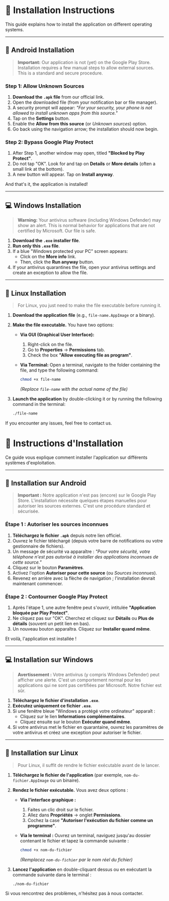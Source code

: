 # 🚀 Installation Instructions

This guide explains how to install the application on different operating systems.

---

## 📱 Android Installation

> **Important:** Our application is not (yet) on the Google Play Store. Installation requires a few manual steps to allow external sources. This is a standard and secure procedure.

### Step 1: Allow Unknown Sources

1.  **Download the `.apk` file** from our official link.
2.  Open the downloaded file (from your notification bar or file manager).
3.  A security prompt will appear: *"For your security, your phone is not allowed to install unknown apps from this source."*
4.  Tap on the **Settings** button.
5.  Enable the **Allow from this source** (or *Unknown sources*) option.
6.  Go back using the navigation arrow; the installation should now begin.

### Step 2: Bypass Google Play Protect

1.  After Step 1, another window may open, titled **"Blocked by Play Protect"**.
2.  Do not tap "OK". Look for and tap on **Details** or **More details** (often a small link at the bottom).
3.  A new button will appear. Tap on **Install anyway**.

And that's it, the application is installed!

---

## 💻 Windows Installation

> **Warning:** Your antivirus software (including Windows Defender) may show an alert. This is normal behavior for applications that are not certified by Microsoft. Our file is safe.

1.  **Download the `.exe` installer file**.
2.  **Run only this `.exe` file**.
3.  If a blue "Windows protected your PC" screen appears:
    * Click on the **More info** link.
    * Then, click the **Run anyway** button.
4.  If your antivirus quarantines the file, open your antivirus settings and create an exception to allow the file.

---

## 🐧 Linux Installation

> For Linux, you just need to make the file executable before running it.

1.  **Download the application file** (e.g., `file-name.AppImage` or a binary).

2.  **Make the file executable.** You have two options:

    * **Via GUI (Graphical User Interface):**
        1.  Right-click on the file.
        2.  Go to **Properties** → **Permissions** tab.
        3.  Check the box **"Allow executing file as program"**.

    * **Via Terminal:**
        Open a terminal, navigate to the folder containing the file, and type the following command:
        ```bash
        chmod +x file-name
        ```
        *(Replace `file-name` with the actual name of the file)*

3.  **Launch the application** by double-clicking it or by running the following command in the terminal:
    ```bash
    ./file-name
    ```

If you encounter any issues, feel free to contact us.


# 🚀 Instructions d'Installation

Ce guide vous explique comment installer l'application sur différents systèmes d'exploitation.

---

## 📱 Installation sur Android

> **Important :** Notre application n'est pas (encore) sur le Google Play Store. L'installation nécessite quelques étapes manuelles pour autoriser les sources externes. C'est une procédure standard et sécurisée.

### Étape 1 : Autoriser les sources inconnues

1.  **Téléchargez le fichier `.apk`** depuis notre lien officiel.
2.  Ouvrez le fichier téléchargé (depuis votre barre de notifications ou votre gestionnaire de fichiers).
3.  Un message de sécurité va apparaître : *"Pour votre sécurité, votre téléphone n'est pas autorisé à installer des applications inconnues de cette source."*
4.  Cliquez sur le bouton **Paramètres**.
5.  Activez l'option **Autoriser pour cette source** (ou *Sources inconnues*).
6.  Revenez en arrière avec la flèche de navigation ; l'installation devrait maintenant commencer.

### Étape 2 : Contourner Google Play Protect

1.  Après l'étape 1, une autre fenêtre peut s'ouvrir, intitulée **"Application bloquée par Play Protect"**.
2.  Ne cliquez pas sur "OK". Cherchez et cliquez sur **Détails** ou **Plus de détails** (souvent un petit lien en bas).
3.  Un nouveau bouton apparaîtra. Cliquez sur **Installer quand même**.

Et voilà, l'application est installée !

---

## 💻 Installation sur Windows

> **Avertissement :** Votre antivirus (y compris Windows Defender) peut afficher une alerte. C'est un comportement normal pour les applications qui ne sont pas certifiées par Microsoft. Notre fichier est sûr.

1.  **Téléchargez le fichier d'installation `.exe`**.
2.  **Exécutez uniquement ce fichier `.exe`**.
3.  Si une fenêtre bleue "Windows a protégé votre ordinateur" apparaît :
    * Cliquez sur le lien **Informations complémentaires**.
    * Cliquez ensuite sur le bouton **Exécuter quand même**.
4.  Si votre antivirus met le fichier en quarantaine, ouvrez les paramètres de votre antivirus et créez une exception pour autoriser le fichier.

---

## 🐧 Installation sur Linux

> Pour Linux, il suffit de rendre le fichier exécutable avant de le lancer.

1.  **Téléchargez le fichier de l'application** (par exemple, `nom-du-fichier.AppImage` ou un binaire).

2.  **Rendez le fichier exécutable.** Vous avez deux options :

    * **Via l'interface graphique :**
        1.  Faites un clic droit sur le fichier.
        2.  Allez dans **Propriétés** → onglet **Permissions**.
        3.  Cochez la case **"Autoriser l'exécution du fichier comme un programme"**.

    * **Via le terminal :**
        Ouvrez un terminal, naviguez jusqu'au dossier contenant le fichier et tapez la commande suivante :
        ```bash
        chmod +x nom-du-fichier
        ```
        *(Remplacez `nom-du-fichier` par le nom réel du fichier)*

3.  **Lancez l'application** en double-cliquant dessus ou en exécutant la commande suivante dans le terminal :
    ```bash
    ./nom-du-fichier
    ```

Si vous rencontrez des problèmes, n'hésitez pas à nous contacter.

